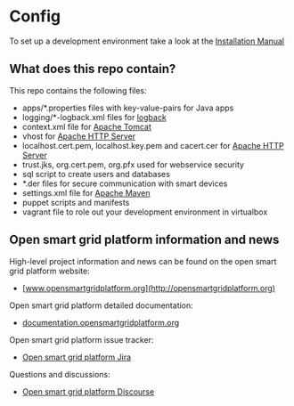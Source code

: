 # Config
To set up a development environment take a look at the [Installation Manual](http://documentation.opensmartgridplatform.org/Userguide/Installation/Installationguide.html)

## What does this repo contain?
This repo contains the following files:

- apps/*.properties files with key-value-pairs for Java apps
- logging/*-logback.xml files for <a href="http://logback.qos.ch">logback</a>
- context.xml file for <a href="http://tomcat.apache.org">Apache Tomcat</a>
- vhost for <a href="http://httpd.apache.org">Apache HTTP Server</a>
- localhost.cert.pem, localhost.key.pem and cacert.cer for <a href="http://httpd.apache.org">Apache HTTP Server</a>
- trust.jks, org.cert.pem, org.pfx used for webservice security
- sql script to create users and databases
- *.der files for secure communication with smart devices
- settings.xml file for <a href="https://maven.apache.org">Apache Maven</a>
- puppet scripts and manifests
- vagrant file to role out your development environment in virtualbox

## Open smart grid platform information and news

High-level project information and news can be found on the open smart grid platform website: 
* [www.opensmartgridplatform.org](http://opensmartgridplatform.org)

Open smart grid platform detailed documentation:
* [documentation.opensmartgridplatform.org](http://documentation.opensmartgridplatform.org)

Open smart grid platform issue tracker:
* [Open smart grid platform Jira](https://smartsocietyservices.atlassian.net/projects/OC/issues)

Questions and discussions:
* [Open smart grid platform Discourse](https://opensmartgridplatform.discourse.group/)
